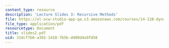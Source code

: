 ```yaml
---
content_type: resource
description: 'Lecture Slides 3: Recursive Methods'
file: https://ol-ocw-studio-app-qa.s3.amazonaws.com/courses/14-128-dynamic-optimization-economic-applications-recursive-methods-spring-2003/31dcf7b6a39214107b5bd409d4a9fd58_slides2.pdf
file_type: application/pdf
resourcetype: Document
title: slides2.pdf
uid: 31dcf7b6-a392-1410-7b5b-d409d4a9fd58
---
```

